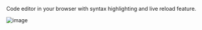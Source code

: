Code editor in your browser with syntax highlighting and live reload feature.

![image](https://user-images.githubusercontent.com/74085816/180637327-25ce7b56-d8e3-4f25-b83d-a01910a82ac0.png)
